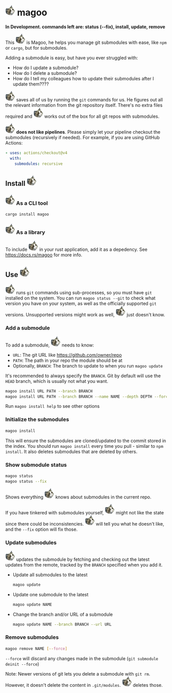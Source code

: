 # ![magoo](https://raw.githubusercontent.com/Pistonite/magoo/main/magoo.webp) magoo

**In Development. commands left are: status (--fix), install, update, remove**

This ![magoo](https://raw.githubusercontent.com/Pistonite/magoo/main/magoo.webp) is Magoo, he helps you manage git submodules with ease, like `npm` or `cargo`, but for submodules.

Adding a submodule is easy, but have you ever struggled with:
- How do I update a submodule?
- How do I delete a submodule?
- How do I tell my colleagues how to update their submodules after I update them????

![magoo](https://raw.githubusercontent.com/Pistonite/magoo/main/magoo.webp) saves all of us by running the `git` commands for us. He figures out
all the relevant information from the git repository itself. There's no extra files
required and ![magoo](https://raw.githubusercontent.com/Pistonite/magoo/main/magoo.webp) works out of the box for all git repos with submodules.

![magoo](https://raw.githubusercontent.com/Pistonite/magoo/main/magoo.webp) **does not like pipelines**. Please simply let your pipeline
checkout the submodules (recursively if needed). For example, if you are using GitHub Actions:
```yaml
- uses: actions/checkout@v4
  with:
    submodules: recursive
```


## Install ![magoo](https://raw.githubusercontent.com/Pistonite/magoo/main/magoo.webp)

### ![magoo](https://raw.githubusercontent.com/Pistonite/magoo/main/magoo.webp) As a CLI tool
```
cargo install magoo
```

### ![magoo](https://raw.githubusercontent.com/Pistonite/magoo/main/magoo.webp) As a library
To include ![magoo](https://raw.githubusercontent.com/Pistonite/magoo/main/magoo.webp) in your rust application, add it as a depedency. See https://docs.rs/magoo for more info.

## Use ![magoo](https://raw.githubusercontent.com/Pistonite/magoo/main/magoo.webp)

![magoo](https://raw.githubusercontent.com/Pistonite/magoo/main/magoo.webp) runs `git` commands using sub-processes, so you must have `git` installed on the system.
You can run `magoo status --git` to check what version you have on your system, as well as
the officially supported `git` versions. Unsupported versions might work as well, ![magoo](https://raw.githubusercontent.com/Pistonite/magoo/main/magoo.webp) just doesn't know.


### Add a submodule
To add a submodule, ![magoo](https://raw.githubusercontent.com/Pistonite/magoo/main/magoo.webp) needs to know:
- `URL`: The git URL like https://github.com/owner/repo
- `PATH`: The path in your repo the module should be at
- Optionally, `BRANCH`: The branch to update to when you run `magoo update`

It's recommended to always specify the `BRANCH`. Git by default will use the `HEAD` branch, which
is usually not what you want.

```bash
magoo install URL PATH --branch BRANCH
magoo install URL PATH --branch BRANCH --name NAME --depth DEPTH --force
```

Run `magoo install help` to see other options

### Initialize the submodules
```bash
magoo install
```
This will ensure the submodules are cloned/updated to the commit stored in the index.
You should run `magoo install` every time you pull - similar to `npm install`. 
It also deletes submodules that are deleted by others.

### Show submodule status
```bash
magoo status
magoo status --fix
```
Shows everything ![magoo](https://raw.githubusercontent.com/Pistonite/magoo/main/magoo.webp) knows about submodules in the current repo.

If you have tinkered with submodules yourself, ![magoo](https://raw.githubusercontent.com/Pistonite/magoo/main/magoo.webp) might not like the state since
there could be inconsistencies. ![magoo](https://raw.githubusercontent.com/Pistonite/magoo/main/magoo.webp) will tell you what he doesn't like, and the `--fix` option will fix those.

### Update submodules

![magoo](https://raw.githubusercontent.com/Pistonite/magoo/main/magoo.webp) updates the submodule by fetching and checking out the latest updates from the remote, tracked by
the `BRANCH` specified when you add it.

- Update all submodules to the latest
   ```bash
   magoo update
   ```
- Update one submodule to the latest
   ```bash
   magoo update NAME
   ```
- Change the branch and/or URL of a submodule
   ```bash
   magoo update NAME --branch BRANCH --url URL
   ```

### Remove submodules
```bash
magoo remove NAME [--force]
```
`--force` will discard any changes made in the submodule (`git submodule deinit --force`)

Note: Newer versions of git lets you delete a submodule with `git rm`. However, it doesn't delete the content in
`.git/modules`. ![magoo](https://raw.githubusercontent.com/Pistonite/magoo/main/magoo.webp) deletes those.
